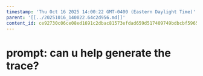 ```yaml
---
timestamp: 'Thu Oct 16 2025 14:00:22 GMT-0400 (Eastern Daylight Time)'
parent: '[[../20251016_140022.64c2d956.md]]'
content_id: ce92730c06ce08ed1691c2dbac81573efdad659d517409749bdbcbf5965e5ab2
---
```


# prompt: can u help generate the trace?
